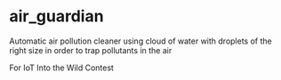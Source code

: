 # air_guardian
Automatic air pollution cleaner using cloud of water with droplets of the right size in order to trap pollutants in the air

For IoT Into the Wild Contest
